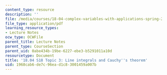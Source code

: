 ```yaml
---
content_type: resource
description: ''
file: /media/courses/18-04-complex-variables-with-applications-spring-2018/1968cab6de7c96ead1c83001459a007b_MIT18_04S18_topic3.pdf
file_type: application/pdf
learning_resource_types:
- Lecture Notes
ocw_type: OCWFile
parent_title: Lecture Notes
parent_type: CourseSection
parent_uid: 0abe434b-19be-6227-ebe3-b5291011a10d
resourcetype: Document
title: '18.04 S18 Topic 3: Line integrals and Cauchy''s theorem'
uid: 1968cab6-de7c-96ea-d1c8-3001459a007b
---
```

